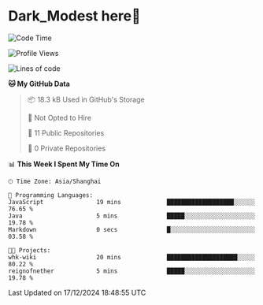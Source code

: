 # Dark_Modest here👋
<!--
<img align="left" src="https://github-readme-stats.vercel.app/api/top-langs/?username=DarkModest" height=255>
<img align="left" src="https://github-readme-stats.vercel.app/api?username=DarkModest&include_all_commits=true&count_private-true&custom_title=Dark_Modest'%20GitHub%20Stats&line_height=30&show_icons=true&hide_border=false&bg_color=ffffff&title_color=000000&icon_color=000000&text_color=463467"><br>
-->
<!--START_SECTION:waka-->
![Code Time](http://img.shields.io/badge/Code%20Time-206%20hrs%2016%20mins-blue)

![Profile Views](http://img.shields.io/badge/Profile%20Views-0-blue)

![Lines of code](https://img.shields.io/badge/From%20Hello%20World%20I%27ve%20Written-139.0%20thousand%20lines%20of%20code-blue)

**🐱 My GitHub Data** 

> 📦 18.3 kB Used in GitHub's Storage 
 > 
> 🚫 Not Opted to Hire
 > 
> 📜 11 Public Repositories 
 > 
> 🔑 0 Private Repositories 
 > 
📊 **This Week I Spent My Time On** 

```text
🕑︎ Time Zone: Asia/Shanghai

💬 Programming Languages: 
JavaScript               19 mins             ███████████████████░░░░░░   76.65 % 
Java                     5 mins              █████░░░░░░░░░░░░░░░░░░░░   19.78 % 
Markdown                 0 secs              █░░░░░░░░░░░░░░░░░░░░░░░░   03.58 % 

🐱‍💻 Projects: 
whk-wiki                 20 mins             ████████████████████░░░░░   80.22 % 
reignofnether            5 mins              █████░░░░░░░░░░░░░░░░░░░░   19.78 % 
```


 Last Updated on 17/12/2024 18:48:55 UTC
<!--END_SECTION:waka-->
